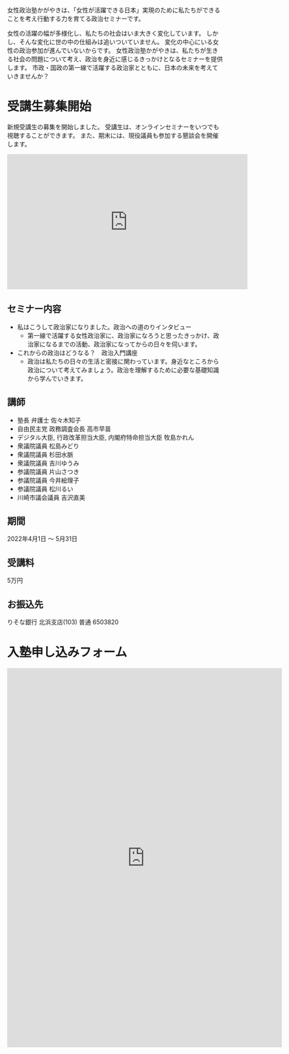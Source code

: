 
女性政治塾かがやきは、「女性が活躍できる日本」実現のために私たちができることを考え行動する力を育てる政治セミナーです。

女性の活躍の幅が多様化し、私たちの社会はいま大きく変化しています。
しかし、そんな変化に世の中の仕組みは追いついていません。
変化の中心にいる女性の政治参加が進んでいないからです。
女性政治塾かがやきは、私たちが生きる社会の問題について考え、政治を身近に感じるきっかけとなるセミナーを提供します。
市政・国政の第一線で活躍する政治家とともに、日本の未来を考えていきませんか？

# 受講生募集開始
新規受講生の募集を開始しました。
受講生は、オンラインセミナーをいつでも視聴することができます。
また、期末には、現役議員も参加する懇談会を開催します。

<iframe width="560" height="315" src="https://www.youtube.com/embed/LBD_nUMYIy8" title="YouTube video player" frameborder="0" allow="accelerometer; autoplay; clipboard-write; encrypted-media; gyroscope; picture-in-picture" allowfullscreen></iframe>

## セミナー内容
- 私はこうして政治家になりました。政治への道のりインタビュー
  - 第一線で活躍する女性政治家に、政治家になろうと思ったきっかけ、政治家になるまでの活動、政治家になってからの日々を伺います。
- これからの政治はどうなる？　政治入門講座
  - 政治は私たちの日々の生活と密接に関わっています。身近なところから政治について考えてみましょう。政治を理解するために必要な基礎知識から学んでいきます。

## 講師
- 塾長 弁護士 佐々木知子
- 自由民主党 政務調査会長 高市早苗
- デジタル大臣, 行政改革担当大臣, 内閣府特命担当大臣 牧島かれん
- 衆議院議員 松島みどり
- 衆議院議員 杉田水脈
- 衆議院議員 吉川ゆうみ
- 参議院議員 片山さつき
- 参議院議員 今井絵理子
- 参議院議員 松川るい
- 川崎市議会議員 吉沢直美

## 期間
2022年4月1日 〜 5月31日

## 受講料
5万円

## お振込先
りそな銀行 北浜支店(103) 普通 6503820

# 入塾申し込みフォーム
<iframe src="https://docs.google.com/forms/d/e/1FAIpQLSeg206RLe-l9UJ38RBtVhANnKEjCMdVRwiUeNyN6mYcUWk5iA/viewform?embedded=true" width="640" height="883" frameborder="0" marginheight="0" marginwidth="0">読み込んでいます…</iframe>
